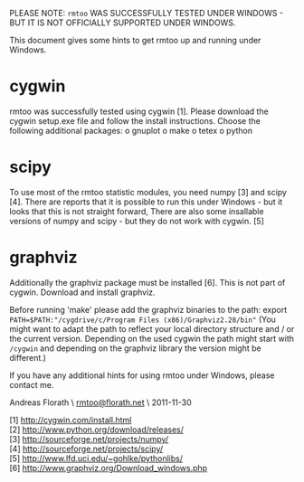 
PLEASE NOTE: `rmtoo` WAS SUCCESSFULLY TESTED UNDER WINDOWS -
BUT IT IS NOT OFFICIALLY SUPPORTED UNDER WINDOWS.

This document gives some hints to get rmtoo up and running
under Windows.

# cygwin

rmtoo was successfully tested using cygwin [1].  Please download the
cygwin setup.exe file and follow the install instructions.  Choose the
following additional packages:
o gnuplot
o make
o tetex
o python

# scipy

To use most of the rmtoo statistic modules, you need numpy [3] and
scipy [4].
There are reports that it is possible to run this under Windows -
but it looks that this is not straight forward,
There are also some insallable versions of numpy and scipy - but
they do not work with cygwin. [5]

# graphviz

Additionally the graphviz package must be installed [6]. This is not
part of cygwin.  Download and install graphviz.

Before running 'make' please add the graphviz binaries to the path:
export `PATH=$PATH:"/cygdrive/c/Program Files (x86)/Graphviz2.28/bin"`
(You might want to adapt the path to reflect your local directory
structure and / or the current version.  Depending on the used cygwin
the path might start with `/cygwin` and depending on the graphviz library
the version might be different.)

If you have any additional hints for using rmtoo under Windows, please
contact me.

Andreas Florath \\
rmtoo@florath.net \\
2011-11-30

[1] <http://cygwin.com/install.html>  
[2] <http://www.python.org/download/releases/>  
[3] <http://sourceforge.net/projects/numpy/>  
[4] <http://sourceforge.net/projects/scipy/>  
[5] <http://www.lfd.uci.edu/~gohlke/pythonlibs/>  
[6] <http://www.graphviz.org/Download_windows.php>  
